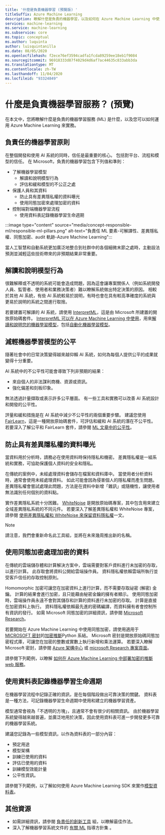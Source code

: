 ```yaml
---
title: '什麼是負責機器學習 (預覽版) '
titleSuffix: Azure Machine Learning
description: 瞭解什麼是負責的機器學習，以及如何在 Azure Machine Learning 中使用它
services: machine-learning
ms.service: machine-learning
ms.subservice: core
ms.topic: conceptual
ms.author: luquinta
author: luisquintanilla
ms.date: 08/05/2020
ms.openlocfilehash: f2ece76ef3594cadfa1fcda89259ee18eb1f9084
ms.sourcegitcommit: 96918333d87f4029d4d6af7ac44635c833abb3da
ms.translationtype: MT
ms.contentlocale: zh-TW
ms.lasthandoff: 11/04/2020
ms.locfileid: "93324849"
---
```

# <a name="what-is-responsible-machine-learning-preview"></a>什麼是負責機器學習服務？ (預覽)

在本文中，您將瞭解什麼是負責的機器學習服務 (ML) 是什麼，以及您可以如何運用 Azure Machine Learning 來實務。

## <a name="responsible-machine-learning-principles"></a>負責任的機器學習原則

在整個開發和使用 AI 系統的同時，信任是最重要的核心。 包括對平台、流程和模型的信任。 在 Microsoft，負責的機器學習包含下列值和準則：

- 了解機器學習模型
  - 解讀和說明模型行為
  - 評估和緩和模型的不公正之處
- 保護人員和其資料
  - 防止具有差異隱私權的資料曝光
  - 使用同態加密來處理加密的資料
- 控制端對端機器學習流程
  - 使用資料表記錄機器學習生命週期

:::image type="content" source="media/concept-responsible-ml/responsible-ml-pillars.png" alt-text="負責任 ML 要素-可解譯性、差異隱私權、同態加密、audit 軌跡-Azure Machine Learning":::

當人工智慧和自動系統更加廣泛地整合到社群中的各個細微末節之處時，主動設法預測並減輕這些技術帶來的非預期結果非常重要。

## <a name="interpret-and-explain-model-behavior"></a>解讀和說明模型行為

很難解釋或不透明的系統可能會造成問題，因為這會讓專案關係人（例如系統開發人員、監管者、使用者和業務決策者）難以瞭解系統做出特定決策的原因。 相較於其他 AI 系統，有些 AI 系統較易於說明，有時也會在具有較高準確度的系統與更易於說明的系統之間進行取捨。

若要建置可解譯的 AI 系統，請使用 [InterpretML](https://github.com/interpretml/interpret)，這是由 Microsoft 所建置的開放原始碼套件。 [InterpretML 可以在 Azure Machine Learning 中使用](how-to-machine-learning-interpretability.md)，用來[解讀和說明您的機器學習模型](how-to-machine-learning-interpretability-aml.md)，包括[自動化機器學習模型](how-to-machine-learning-interpretability-automl.md)。

## <a name="mitigate-fairness-in-machine-learning-models"></a>減輕機器學習模型的公平

隨著社會中的日常決策變得越來越仰賴 AI 系統，如何為每個人提供公平的成果就變得十分重要。

AI 系統中的不公平性可能會導致下列非預期的結果：

- 來自個人的非法謀利商機、資源或資訊。
- 強化偏差和刻板印象。

無法透過計量擷取或表示許多公平層面。 有一些工具和實務可以改善 AI 系統設計和開發的公平性。

評量和緩和措施是在 AI 系統中減少不公平性的兩個重要步驟。 建議您使用 [FairLearn](https://github.com/fairlearn/fairlearn)，這是一種開放原始碼套件，可評估和緩和 AI 系統的潛在不公平性。 若要深入了解公平和 FairLearn 套件，請參閱 [ML 文章中的公平性](./concept-fairness-ml.md)。

## <a name="prevent-data-exposure-with-differential-privacy"></a>防止具有差異隱私權的資料曝光

當資料用於分析時，請務必在使用資料時保持隱私和機密。 差異隱私權是一組系統和實務，可協助保護個人資料的安全和隱私。

在傳統的案例中，未經處理資料會儲存在檔案和資料庫中。 當使用者分析資料時，通常會使用未經處理資料。 如此可能會因為侵害個人的隱私權而產生問題。 差異隱私權會嘗試處理此問題，方法是在資料中新增「雜訊」或隨機性，讓使用者無法識別任何個別的資料點。

實作差異隱私系統十分困難。 [WhiteNoise](https://github.com/opendifferentialprivacy/whitenoise-core) 是開放原始碼專案，其中包含用來建立全域差異隱私系統的不同元件。 若要深入了解差異隱私權和 WhiteNoise 專案，請參閱 [使用差異隱私權和 WhiteNoise 來保留資料隱私權](./concept-differential-privacy.md)一文。

> [!NOTE]
> 請注意，我們會重新命名此工具組，並將在未來幾周推出新的名稱。 

## <a name="work-on-encrypted-data-with-homomorphic-encryption"></a>使用同態加密處理加密的資料

在傳統的雲端儲存體和計算解決方案中，雲端需要對客戶資料進行未加密的存取，以進行計算。 此存取會將資料公開給雲端操作員。 資料隱私權依賴雲端所執行並受客戶信任的存取控制原則。

Homomorphic 加密可讓您在加密資料上進行計算，而不需要存取祕密 (解密) 金鑰。 計算的結果會進行加密，且只能藉由秘密金鑰的擁有者顯示。 使用同態加密時，雲端操作員永遠不會對其儲存和計算的資料進行未加密的存取。 計算是直接在加密資料上執行。 資料隱私權依賴最先進的密碼編譯，而資料擁有者會控制所有資訊的發行。 如需 Microsoft 同態加密的詳細資訊，請參閱 [Microsoft Research](https://www.microsoft.com/research/project/homomorphic-encryption/)。

若要開始在 Azure Machine Learning 中使用同態加密，請使用適用于[MICROSOFT 密封](https://github.com/microsoft/SEAL)的[加密推斷](https://pypi.org/project/encrypted-inference/)Python 系結。 Microsoft 密封是開放原始碼同態加密程式庫，可讓您在加密的整數或實數上執行新增和乘法運算。 若要深入瞭解 Microsoft 密封，請參閱 [Azure 架構中心](/azure/architecture/solution-ideas/articles/homomorphic-encryption-seal) 或 [microsoft Research 專案頁面](https://www.microsoft.com/research/project/microsoft-seal/)。

請參閱下列範例，以瞭解 [如何在 Azure Machine Learning 中部署加密的推斷 web 服務](how-to-homomorphic-encryption-seal.md)。

## <a name="document-the-machine-learning-lifecycle-with-datasheets"></a>使用資料表記錄機器學習生命週期

在機器學習流程中記錄正確的資訊，是在每個階段做出可靠決策的關鍵。 資料表是一種方法，可記錄機器學習生命週期中使用和建立的機器學習資產。

模型通常會視為「不透明的方塊」，且通常不會有很少的相關資訊。 由於機器學習系統變得越來越普遍，並廣泛地用於決策，因此使用資料表可進一步開發更多可靠的機器學習系統。

建議您記錄為一些模型資訊，以作為資料表的一部分內容：

- 預定用途
- 模型架構
- 訓練已使用的資料
- 評估已使用的資料
- 訓練模型效能計量
- 公平性資訊。

請參閱下列範例，以了解如何使用 Azure Machine Learning SDK 來實作[模型資料表](https://github.com/microsoft/MLOps/blob/master/pytorch_with_datasheet/model_with_datasheet.ipynb)。

## <a name="additional-resources"></a>其他資源

- 如需詳細資訊，請參閱 [負責任的創新工具](/azure/architecture/guide/responsible-innovation/) 組，以瞭解最佳作法。
- 深入了解機器學習系統文件的 [有關 ML](https://www.partnershiponai.org/about-ml/) 指導方針集 。